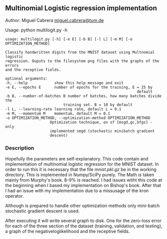 ## Multinomial Logistic regression implementation

Author: Miguel Cabrera <miguel.cabrera@tum.de>

Usage: python multilogit.py -h

    usage: multilogit.py [-h] [-e E] [-b B] [-l L] [-m M] [-o OPTIMIZATION_METHOD]

    Classify handwritten digits from the MNIST dataset using Multnomial logistic
    regression. Ouputs to the filesystem png files with the graphs of the errors
    and the receptive fields.

    optional arguments:
    -h, --help            show this help message and exit
    -e E, --epochs E      number of epochs for the training, E = 25 by
                                                               default
    -b B, --number-of-batches B number of batches, how many batches divide the
                              training set. B = 10 by default
    -l L, --learning-rate learning rate, default L = 0.1
    -m M, --momentum M    momentum, default M = 0.1
    -o OPTIMIZATION_METHOD, --optimization-method OPTIMIZATION_METHOD
                        Optimization technique, on of [msgd,gc,bfgs] - only
                        implemented smgd (stochastic minibatch gradient
                        descent)


### Description

Hopefully the parameters are self-explanatory. This code contain and
implementation of multinomial logistic regression for the MNIST dataset. In
order to run this it is necessary that the file  *mnist.pkl.gz* be in the
working directory. This is implemented in Numpy/SciPy  purely. The Math is
taken mainly from Murphy's book.  8-9% is reached. I had issues witht this code
at the beginning when I based my implementation on Bishop's book. After that
I had an issue with my implementation due to a missusage of the kron
operator.

Although is prepared to handle other optimization methods only mini-batch
stochastic gradient descent is used.

After executing it will write several graph to disk. One for the zero-loss
error for each of the three section of the dataset (training, validation, and
testing), a graph of the negativeloglikelihood and the receptive fields.



